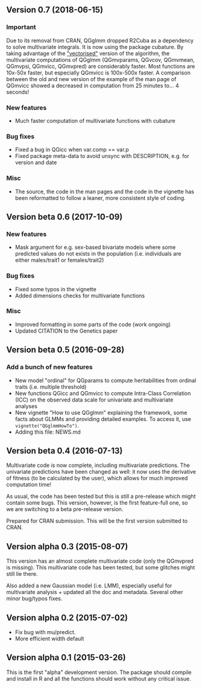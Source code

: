## Version 0.7 (2018-06-15)

### Important

Due to its removal from CRAN, QGglmm dropped R2Cuba as a dependency to solve multivariate integrals. It is now using the package cubature. By taking advantage of the ["vectorised"](https://cran.r-project.org/web/packages/cubature/vignettes/cubature.html) version of the algorithm, the multivariate computations of QGglmm (QGmvparams, QGvcov, QGmvmean, QGmvpsi, QGmvicc, QGmvpred) are considerably faster. Most functions are 10x-50x faster, but especially QGmvicc is 100x-500x faster. A comparison between the old and new version of the example of the man page of QGmvicc showed a decreased in computation from 25 minutes to... 4 seconds!

### New features

* Much faster computation of multivariate functions with cubature

### Bug fixes

* Fixed a bug in QGicc when var.comp == var.p
* Fixed package meta-data to avoid unsync with DESCRIPTION, e.g. for version and date

### Misc

* The source, the code in the man pages and the code in the vignette has been reformatted to follow a leaner, more consistent style of coding.

## Version beta 0.6 (2017-10-09)

### New features

* Mask argument for e.g. sex-based bivariate models where some predicted values do not exists in the population (i.e. individuals are either males/trait1 or females/trait2)

### Bug fixes

* Fixed some typos in the vignette
* Added dimensions checks for multivariate functions

### Misc

* Improved formatting in some parts of the code (work ongoing)
* Updated CITATION to the Genetics paper

## Version beta 0.5 (2016-09-28)

### Add a bunch of new features

* New model "ordinal" for QGparams to compute heritabilities from ordinal traits (i.e. multiple threshold)
* New functions QGicc and QGmvicc to compute Intra-Class Correlation (ICC) on the observed data scale for univariate and multivariate analyses
* New vignette "How to use QGglmm" explaining the framework, some facts about GLMMs and providing detailed examples. To access it, use `vignette("QGglmmHowTo")`.
* Adding this file: NEWS.md

## Version beta 0.4 (2016-07-13)

Multivariate code is now complete, including multivariate predictions. The univariate predictions have been changed as well: it now uses the derivative of fitness (to be calculated by the user), which allows for much improved computation time!

As usual, the code has been tested but this is still a pre-release which might contain some bugs. This version, however, is the first feature-full one, so we are switching to a beta pre-release version.

Prepared for CRAN submission. This will be the first version submitted to CRAN.

## Version alpha 0.3 (2015-08-07)

This version has an almost complete multivariate code (only the QGmvpred is missing). This multivariate code has been tested, but some glitches might still lie there.

Also added a new Gaussian model (i.e. LMM), especially useful for multivariate analysis + updated all the doc and metadata. Several other minor bug/typos fixes.

## Version alpha 0.2 (2015-07-02)

* Fix bug with mu/predict.
* More efficient width default

## Version alpha 0.1 (2015-03-26)

This is the first "alpha" development version. The package should compile and install in R and all the functions should work without any critical issue.

